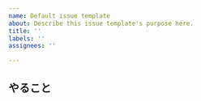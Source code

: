 ```yaml
---
name: Default issue template
about: Describe this issue template's purpose here.
title: ''
labels: ''
assignees: ''

---
```


## やること
